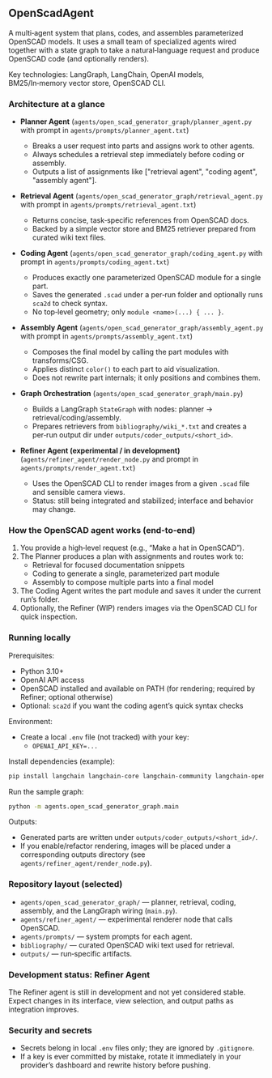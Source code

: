 ## OpenScadAgent

A multi‑agent system that plans, codes, and assembles parameterized OpenSCAD models. It uses a small team of specialized agents wired together with a state graph to take a natural‑language request and produce OpenSCAD code (and optionally renders).

Key technologies: LangGraph, LangChain, OpenAI models, BM25/In‑memory vector store, OpenSCAD CLI.


### Architecture at a glance

- **Planner Agent** (`agents/open_scad_generator_graph/planner_agent.py` with prompt in `agents/prompts/planner_agent.txt`)
  - Breaks a user request into parts and assigns work to other agents.
  - Always schedules a retrieval step immediately before coding or assembly.
  - Outputs a list of assignments like ["retrieval agent", "coding agent", "assembly agent"].

- **Retrieval Agent** (`agents/open_scad_generator_graph/retrieval_agent.py` with prompt in `agents/prompts/retrieval_agent.txt`)
  - Returns concise, task‑specific references from OpenSCAD docs.
  - Backed by a simple vector store and BM25 retriever prepared from curated wiki text files.

- **Coding Agent** (`agents/open_scad_generator_graph/coding_agent.py` with prompt in `agents/prompts/coding_agent.txt`)
  - Produces exactly one parameterized OpenSCAD module for a single part.
  - Saves the generated `.scad` under a per‑run folder and optionally runs `sca2d` to check syntax.
  - No top‑level geometry; only `module <name>(...) { ... }`.

- **Assembly Agent** (`agents/open_scad_generator_graph/assembly_agent.py` with prompt in `agents/prompts/assembly_agent.txt`)
  - Composes the final model by calling the part modules with transforms/CSG.
  - Applies distinct `color()` to each part to aid visualization.
  - Does not rewrite part internals; it only positions and combines them.

- **Graph Orchestration** (`agents/open_scad_generator_graph/main.py`)
  - Builds a LangGraph `StateGraph` with nodes: planner → retrieval/coding/assembly.
  - Prepares retrievers from `bibliography/wiki_*.txt` and creates a per‑run output dir under `outputs/coder_outputs/<short_id>`.

- **Refiner Agent (experimental / in development)** (`agents/refiner_agent/render_node.py` and prompt in `agents/prompts/render_agent.txt`)
  - Uses the OpenSCAD CLI to render images from a given `.scad` file and sensible camera views.
  - Status: still being integrated and stabilized; interface and behavior may change.


### How the OpenSCAD agent works (end‑to‑end)

1) You provide a high‑level request (e.g., “Make a hat in OpenSCAD”).
2) The Planner produces a plan with assignments and routes work to:
   - Retrieval for focused documentation snippets
   - Coding to generate a single, parameterized part module
   - Assembly to compose multiple parts into a final model
3) The Coding Agent writes the part module and saves it under the current run’s folder.
4) Optionally, the Refiner (WIP) renders images via the OpenSCAD CLI for quick inspection.


### Running locally

Prerequisites:
- Python 3.10+
- OpenAI API access
- OpenSCAD installed and available on PATH (for rendering; required by Refiner; optional otherwise)
- Optional: `sca2d` if you want the coding agent’s quick syntax checks

Environment:
- Create a local `.env` file (not tracked) with your key:
  - `OPENAI_API_KEY=...`

Install dependencies (example):
```bash
pip install langchain langchain-core langchain-community langchain-openai langgraph python-dotenv
```

Run the sample graph:
```bash
python -m agents.open_scad_generator_graph.main
```

Outputs:
- Generated parts are written under `outputs/coder_outputs/<short_id>/`.
- If you enable/refactor rendering, images will be placed under a corresponding outputs directory (see `agents/refiner_agent/render_node.py`).


### Repository layout (selected)

- `agents/open_scad_generator_graph/` — planner, retrieval, coding, assembly, and the LangGraph wiring (`main.py`).
- `agents/refiner_agent/` — experimental renderer node that calls OpenSCAD.
- `agents/prompts/` — system prompts for each agent.
- `bibliography/` — curated OpenSCAD wiki text used for retrieval.
- `outputs/` — run‑specific artifacts.


### Development status: Refiner Agent

The Refiner agent is still in development and not yet considered stable. Expect changes in its interface, view selection, and output paths as integration improves.


### Security and secrets

- Secrets belong in local `.env` files only; they are ignored by `.gitignore`.
- If a key is ever committed by mistake, rotate it immediately in your provider’s dashboard and rewrite history before pushing.


